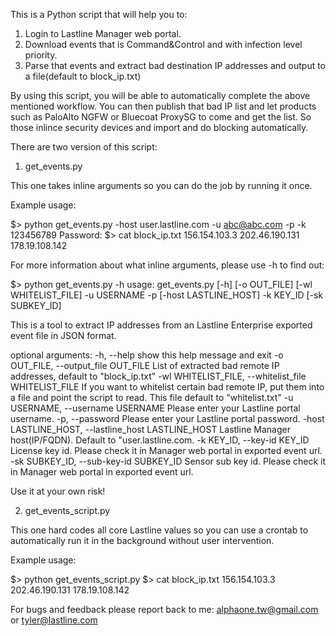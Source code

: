 This is a Python script that will help you to:

1. Login to Lastline Manager web portal.
2. Download events that is Command&Control and with infection level priority.
3. Parse that events and extract bad destination IP addresses and output to a file(default to block_ip.txt)

By using this script, you will be able to automatically complete the above mentioned workflow. You can then publish that bad IP list and let products such as PaloAlto NGFW or Bluecoat ProxySG to come and get the list. So those inlince security devices and import and do blocking automatically.

There are two version of this script:

1. get_events.py

This one takes inline arguments so you can do the job by running it once.

Example usage:

$> python get_events.py -host user.lastline.com -u abc@abc.com -p -k 123456789
Password: 
$> cat block_ip.txt 
156.154.103.3
202.46.190.131
178.19.108.142

For more information about what inline arguments, please use -h to find out:

$> python get_events.py -h
usage: get_events.py [-h] [-o OUT_FILE] [-wl WHITELIST_FILE] -u USERNAME -p
                     [-host LASTLINE_HOST] -k KEY_ID [-sk SUBKEY_ID]

This is a tool to extract IP addresses from an Lastline Enterprise exported
event file in JSON format.

optional arguments:
  -h, --help            show this help message and exit
  -o OUT_FILE, --output_file OUT_FILE
                        List of extracted bad remote IP addresses, default to
                        "block_ip.txt"
  -wl WHITELIST_FILE, --whitelist_file WHITELIST_FILE
                        If you want to whitelist certain bad remote IP, put
                        them into a file and point the script to read. This
                        file default to "whitelist.txt"
  -u USERNAME, --username USERNAME
                        Please enter your Lastline portal username.
  -p, --password        Please enter your Lastline portal password.
  -host LASTLINE_HOST, --lastline_host LASTLINE_HOST
                        Lastline Manager host(IP/FQDN). Default to
                        "user.lastline.com.
  -k KEY_ID, --key-id KEY_ID
                        License key id. Please check it in Manager web portal
                        in exported event url.
  -sk SUBKEY_ID, --sub-key-id SUBKEY_ID
                        Sensor sub key id. Please check it in Manager web
                        portal in exported event url.

Use it at your own risk!

2. get_events_script.py

This one hard codes all core Lastline values so you can use a crontab to automatically run it in the background without user intervention. 

Example usage:

$> python get_events_script.py
$> cat block_ip.txt 
156.154.103.3
202.46.190.131
178.19.108.142

For bugs and feedback please report back to me:
alphaone.tw@gmail.com or tyler@lastline.com